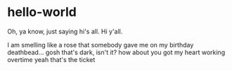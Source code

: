 # hello-world
Oh, ya know, just saying hi's all. Hi y'all.


I am smelling like a rose that somebody gave me on my birthday deathbead... gosh that's dark, isn't it? 
how about
you got my heart working overtime
yeah that's the ticket
